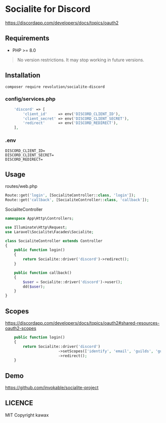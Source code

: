 # Socialite for Discord

https://discordapp.com/developers/docs/topics/oauth2

## Requirements
- PHP >= 8.0

> No version restrictions. It may stop working in future versions.

## Installation
```
composer require revolution/socialite-discord
```

### config/services.php

```php
    'discord' => [
        'client_id'     => env('DISCORD_CLIENT_ID'),
        'client_secret' => env('DISCORD_CLIENT_SECRET'),
        'redirect'      => env('DISCORD_REDIRECT'),
    ],
```

### .env
```
DISCORD_CLIENT_ID=
DISCORD_CLIENT_SECRET=
DISCORD_REDIRECT=
```

## Usage

routes/web.php
```php
Route::get('login', [SocialiteController::class, 'login']);
Route::get('callback', [SocialiteController::class, 'callback']);
```

SocialiteController

```php
namespace App\Http\Controllers;

use Illuminate\Http\Request;
use Laravel\Socialite\Facades\Socialite;

class SocialiteController extends Controller
{
    public function login()
    {
        return Socialite::driver('discord')->redirect();
    }

    public function callback()
    {
        $user = Socialite::driver('discord')->user();
        dd($user);
    }
}
```

## Scopes

https://discordapp.com/developers/docs/topics/oauth2#shared-resources-oauth2-scopes

```php
    public function login()
    {
        return Socialite::driver('discord')
                        ->setScopes(['identify', 'email', 'guilds', 'guilds.join'])
                        ->redirect();
    }
```

## Demo
https://github.com/invokable/socialite-project

## LICENCE
MIT
Copyright kawax
